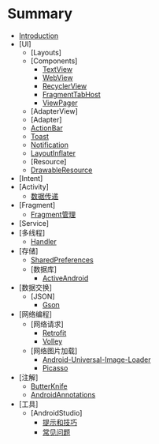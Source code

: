 
# Summary

* [Introduction](README.md)
* [UI]
   * [Layouts]
   * [Components]
       * [TextView](ui/textview.md)
       * [WebView](ui/webview.md)
       * [RecyclerView](ui/recyclerview.md)
       * [FragmentTabHost](ui/fragmenttabhost.md)
       * [ViewPager](ui/viewpager.md)
   * [AdapterView]
   * [Adapter]
   * [ActionBar](ui/actionbar.md)
   * [Toast](ui/toast.md)
   * [Notification](ui/notification.md)
   * [LayoutInflater](ui/layoutinflater.md)
   * [Resource]
   * [DrawableResource](resource/drawable-resource.md)
* [Intent]
* [Activity] 
   * [数据传递](activity/transmission-data.md)
* [Fragment]
   * [Fragment管理](fragment/manager.md)
* [Service]
* [多线程]
   * [Handler](multithread/handler.md)
* [存储]
   * [SharedPreferences](data/sharedpreferences.md)
   * [数据库]
       * [ActiveAndroid](data/activeandroid.md)
* [数据交换]
   * [JSON]
       * [Gson](parse/gson.md)
* [网络编程]
   * [网络请求]
       * [Retrofit](net/retrofit.md)
       * [Volley](net/volley.md)
   * [网络图片加载]
       * [Android-Universal-Image-Loader](net/android-universal-image-loader.md)
       * [Picasso](net/picasso.md)
* [注解]
   * [ButterKnife](annotation/butterknife.md)
   * [AndroidAnnotations](annotation/androidannotations.md)
* [工具]
   * [AndroidStudio]
       * [提示和技巧](tools/android-studio/tips_and_tricks.md)
       * [常见问题](tools/android-studio/question.md)

